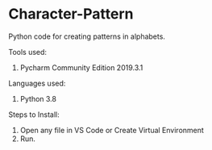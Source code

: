 # Character-Pattern
Python code for creating patterns in alphabets.

Tools used:
1. Pycharm Community Edition 2019.3.1

Languages used:
1. Python 3.8

Steps to Install:
1. Open any file in VS Code or Create Virtual Environment
2. Run.
